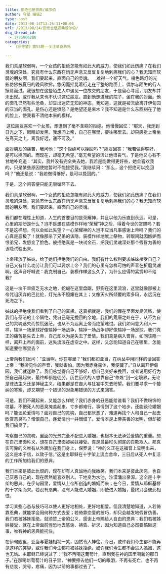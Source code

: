 ```yaml
---
title: 拒绝也是恩典/威尔伯
author: 守望 编辑2
type: post
date: 2013-08-14T13:26:11+00:00
url: /2013/08/14/拒绝也是恩典威尔伯/
dsq_thread_id:
  - 1795066288
categories:
  - 《＠守望》第53期——关注单身弟兄

---
```

<p class="mceWPmore" title="更多...">
  我们真是软弱啊，一个女孩的拒绝怎能有如此大的威力，使我们如此伤痛？在我们灵魂的深处，究竟有什么东西在悄无声息又反反复复地刺痛我们的心？我无知而软弱的朋友啊，我们要起来，直面自己的灵魂。<!--more-->    难得一个好天气，橘色路灯的光影仿佛被夏日的晚风吹拂，悠闲而摇晃着行走在平整的路面上，偶尔与陌生的行人擦肩而过。我很想在这些陌生人中遇见一位故交的朋友，于是留心寻觅，朋友却并未出现。或许我从来也不认识这位朋友。直到他走进我的院子，坐在我的对面。他的面孔已然有些沧桑，却显出迷茫无知的神态。我知道，这就是被流放离开伊甸园的亚当的面孔。是伤心还是愤怒？是绝望还是麻木？我不知道是什么东西刻在了他的脸上，使我看不清他本来的模样。
</p>

 这位朋友喜欢一个女孩，却遭到了毫不含糊的拒绝。他慢慢回忆：“那天，我走到日光之下，眼睛却发黑。我想问上帝，自己在哪里，要往哪里去。却只感觉上帝坐在高天之上，离我好远，遥不可及。”

面对朋友的痛苦，我问他：“这个拒绝可以挽回吗？”朋友回答：“我若做得够好，是可以挽回的。而现在，却毫无希望。”毫无希望的话让他很丧气，于是他又心有不甘地补充道：“其实，我并没有完全失去她，我若是能做得更好些，她会喜欢我的，只是某些原因使她暂时不能接受我。”我继续问：“那么，这个拒绝可以挽回吗？”他还是说：“我若做得够好，是可以挽回的。”

于是，这个问答便只能无限循环下去。

我们真是软弱啊，一个女孩的拒绝怎能有如此大的威力，使我们如此伤痛？在我们灵魂的深处，究竟有什么东西在悄无声息又反反复复地刺痛我们的心？我无知而软弱的朋友啊，我们要起来，直面自己的灵魂。

我们都在理性上知道，人生的首要目的是荣耀神，并且以他为乐直到永远。可是，心里的期盼是什么？岂不是想在装模作样地“荣耀”神之后，得着今世的赏赐吗？若不是这样想，何以会如此失望？一心荣耀神的人岂不应当凡事感谢上帝吗？我们的心真是恶极了！就像那杀了兄弟的该隐，装模作样地献上祭物，转眼间就因嫉妒而恨弟兄，发怒变了脸色。被拒绝真是一块试金石，把我们灵魂深处那个假冒为善的该隐试验出来。

上帝释放了姊妹，给了她们拒绝我们的自由。我们有什么权利要求姊妹接受自己？自己又有什么功劳让我们可以要求上帝？我们的心里有怎样可怕的声音在折磨灵魂啊，这声音呼喊说：我克制自己，装模作样这么久了，为什么应得的奖赏却不给我?

这是一块干旱疲乏无水之地，蛇蝎在这里盘踞，野狗在这里流浪，这里就像那被上帝咒诅厌弃的巴比伦，灯光永不照耀在其上；又像天火所倾覆的索多玛，永远沉在死海之下。

姊妹的拒绝使我们看到了自己的真相。这真相就是，我们的罪在里面发臭流脓，使我们与圣洁的上帝隔绝，凭自己毫无挽回的余地。我们的荒唐之处在于，从不为自己的灵魂迷失而惊慌迷茫，也从不为远离上帝而绝望难过。我们如同意大利人一样，输掉一场足球好像输掉一场战争，输掉一场战争却好像输掉一场足球。我们真正的痛苦是失去上帝，自己却以为是失去了爱情。我们真是病入膏肓。如同该隐一样，离开上帝的面前，迷失流浪在虚空之中。这样，又怎能知道自己在哪里，怎能知道要往哪里去？

上帝向我们发问：“亚当啊，你在哪里？”我们都如亚当，在树丛中用同样的话回答上帝：“我听见你的声音，我就害怕，因为我赤身露体，我便藏了。”自从离开伊甸园，我们就迷路了。我们总觉得自己不够好，想自己变好来挽回，或者说用好行为把自己藏起来，最终却都是徒劳。历世历代的人想靠自己“修炼”到一定境界，无论是律法主义还是神秘主义，结果都是在自大与狂妄中失去盼望。我们要寻求一个接纳的答案，却又期望一个错误的对象用错误的方式来回答。

可是，我们不藏起来，又能怎么样呢？我们赤身的丑恶能给谁看？我们不做粉饰的坟墓，不把死人的恶臭掩盖起来，寸步都难行。事情到了这个地步，还能谈论婚姻吗？能谈论爱情吗？面对自己的灵魂，自己都厌恶了，难道再找个人和自己一起去欣赏恶臭吗？憎恨自己，连爱情也一并憎恨了。爱情本是上帝美善的发明，但却被我们搞臭了。

考察自己的灵魂，里面的光景完全不配进入婚姻，也根本无法承受爱情的重量。想在自己里面称义，想在自己里面被姊妹接受。真是最最彻头彻尾的自欺欺人。那真实可靠的义唯有从外面加在我们身上，保罗说：“神的义正在这福音上显明出来，这义是本于信，以致于信。”这是主耶稣在十字架上流血舍命，三日后从死人中复活的工作所加给我们的恩典。

我们本来是彼此仇恨的，现在却有人真诚地向我微笑。我们本来是彼此厌恶，也自己厌恶自己的，现在居然能喜欢别人。干地变为水池，沙漠涌出泉源。这全是十字架的恩典。在伊甸园里，爱情从上帝所创造的婚姻而来；在今日，爱情从耶稣基督的十字架而来。若没有恩典，没有人能进入婚姻，即使进入婚姻，最终只会彼此相恨。

学习某些心态与技巧可以使人更好地相处，更好地相爱。但我清楚地知道，人若倚靠恩典，就能学会用何种方式去爱；若倚靠恋爱的技巧，却只会越发地假冒伪善。我们若被姊妹拒绝，就颂赞上帝的公义，感谢上帝赐给人自由的恩典；我们若被姊妹接受，就在上帝面前惶恐地去感谢、祷告、祈求，因为知道自己必然要搞砸这事，唯有神的恩典能托住。

在伊甸园里，亚当与夏娃相视一笑，固然令人神往，今日，或许我们今生都不能再见这样的笑容，或许我们今生都将被姊妹拒绝，或许我们今生都不会进入婚姻，这也无妨。主耶稣已经说过了：“我不再喝这葡萄汁，直到我在神的国里喝新的那日子。”在那喝新葡萄汁的日子里，“神要擦去他们一切的眼泪，不再有死亡，也不再有悲哀，哭号，疼痛，因为以前的事都过去了”。